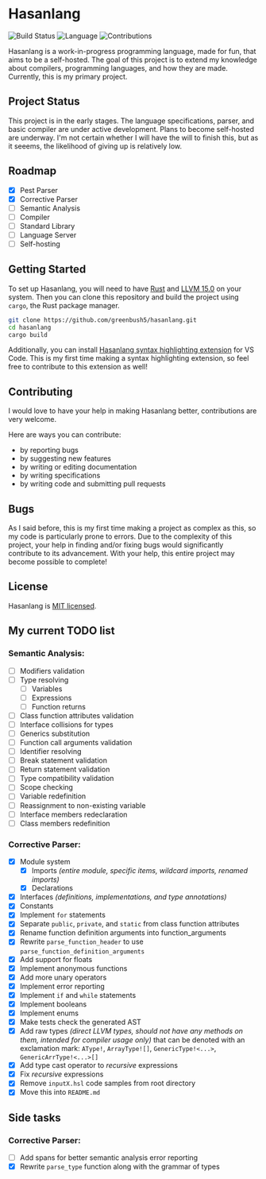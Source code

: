 # Hasanlang
![Build Status](https://github.com/greenbush5/hasanlang/actions/workflows/build.yml/badge.svg)
![Language](https://img.shields.io/badge/Language-Rust-orange)
![Contributions](https://img.shields.io/badge/Contributions-Welcome-brightgreen)

Hasanlang is a work-in-progress programming language, made for fun, that aims to be a self-hosted. The goal of this project is to extend my knowledge about compilers, programming languages, and how they are made. Currently, this is my primary project.

## Project Status
This project is in the early stages. The language specifications, parser, and basic compiler are under active development. Plans to become self-hosted are underway. I'm not certain whether I will have the will to finish this, but as it seeems, the likelihood of giving up is relatively low.

## Roadmap
- [x] Pest Parser
- [x] Corrective Parser
- [ ] Semantic Analysis
- [ ] Compiler
- [ ] Standard Library
- [ ] Language Server
- [ ] Self-hosting

## Getting Started
To set up Hasanlang, you will need to have [Rust](https://www.rust-lang.org/tools/install) and [LLVM 15.0](https://releases.llvm.org/download.html) on your system. Then you can clone this repository and build the project using `cargo`, the Rust package manager.

```bash
git clone https://github.com/greenbush5/hasanlang.git
cd hasanlang
cargo build
```

Additionally, you can install [Hasanlang syntax highlighting extension](https://github.com/greenbush5/hasanlang-syntax-extension) for VS Code. This is my first time making a syntax highlighting extension, so feel free to contribute to this extension as well!

## Contributing
I would love to have your help in making Hasanlang better, contributions are very welcome.

Here are ways you can contribute:

- by reporting bugs
- by suggesting new features
- by writing or editing documentation
- by writing specifications
- by writing code and submitting pull requests

## Bugs
As I said before, this is my first time making a project as complex as this, so my code is particularly prone to errors. Due to the complexity of this project, your help in finding and/or fixing bugs would significantly contribute to its advancement. With your help, this entire project may become possible to complete!

## License
Hasanlang is [MIT licensed](https://en.wikipedia.org/wiki/MIT_License).

## My current TODO list

### Semantic Analysis:
- [ ] Modifiers validation
- [ ] Type resolving
  - [ ] Variables
  - [ ] Expressions
  - [ ] Function returns
- [ ] Class function attributes validation
- [ ] Interface collisions for types
- [ ] Generics substitution
- [ ] Function call arguments validation
- [ ] Identifier resolving
- [ ] Break statement validation
- [ ] Return statement validation
- [ ] Type compatibility validation
- [ ] Scope checking
- [ ] Variable redefinition
- [ ] Reassignment to non-existing variable
- [ ] Interface members redeclaration
- [ ] Class members redefinition

### Corrective Parser:

- [x] Module system
  - [x] Imports *(entire module, specific items, wildcard imports, renamed imports)*
  - [x] Declarations
- [x] Interfaces *(definitions, implementations, and type annotations)*
- [x] Constants
- [x] Implement `for` statements
- [x] Separate `public`, `private`, and `static` from class function attributes
- [x] Rename function definition arguments into function_arguments
- [x] Rewrite `parse_function_header` to use `parse_function_definition_arguments`
- [x] Add support for floats
- [x] Implement anonymous functions
- [x] Add more unary operators
- [x] Implement error reporting
- [x] Implement `if` and `while` statements
- [x] Implement booleans
- [x] Implement enums
- [x] Make tests check the generated AST
- [x] Add raw types *(direct LLVM types, should not have any methods on them, intended for compiler usage only)* that can be denoted with an exclamation mark: `AType!`, `ArrayType![]`, `GenericType!<...>`, `GenericArrType!<...>[]`
- [x] Add type cast operator to *recursive* expressions
- [x] Fix *recursive* expressions
- [x] Remove `inputX.hsl` code samples from root directory
- [x] Move this into `README.md`

## Side tasks

### Corrective Parser:
- [ ] Add spans for better semantic analysis error reporting
- [x] Rewrite `parse_type` function along with the grammar of types
